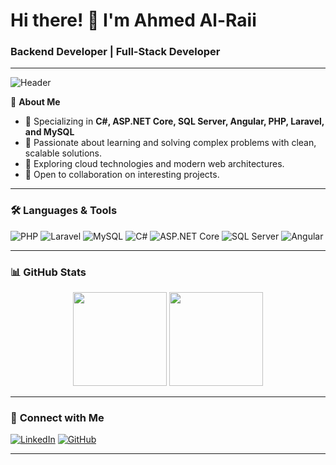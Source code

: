 # Hi there! 👋 I'm Ahmed Al-Raii  
### Backend Developer | Full-Stack Developer  

---

![Header](https://your-image-link-here.com)

🌟 **About Me**  
- 🔧 Specializing in **C#, ASP.NET Core, SQL Server, Angular, PHP, Laravel, and MySQL**  
- 🌱 Passionate about learning and solving complex problems with clean, scalable solutions.  
- 🚀 Exploring cloud technologies and modern web architectures.  
- 🎯 Open to collaboration on interesting projects.  

---

### 🛠️ **Languages & Tools**


![PHP](https://img.shields.io/badge/-PHP-777BB4?style=flat&logo=php&logoColor=white)
![Laravel](https://img.shields.io/badge/-Laravel-FF2D20?style=flat&logo=laravel&logoColor=white)
![MySQL](https://img.shields.io/badge/-MySQL-4479A1?style=flat&logo=mysql&logoColor=white)
![C#](https://img.shields.io/badge/-C%23-239120?style=flat&logo=c-sharp&logoColor=white)
![ASP.NET Core](https://img.shields.io/badge/-ASP.NET%20Core-512BD4?style=flat&logo=dotnet&logoColor=white)
![SQL Server](https://img.shields.io/badge/-SQL%20Server-CC2927?style=flat&logo=microsoft-sql-server&logoColor=white)
![Angular](https://img.shields.io/badge/-Angular-DD0031?style=flat&logo=angular&logoColor=white)

---

### 📊 **GitHub Stats**
<div align="center">
  <img height="150em" src="https://github-readme-stats.vercel.app/api?username=YourUsername&show_icons=true&theme=radical" />
  <img height="150em" src="https://github-readme-stats.vercel.app/api/top-langs/?username=YourUsername&layout=compact&theme=radical" />
</div>

---

### 🤝 **Connect with Me**
[![LinkedIn](https://img.shields.io/badge/-LinkedIn-blue?style=flat&logo=linkedin)](https://linkedin.com/in/ahmed-al-raii-14504a20b)
[![GitHub](https://img.shields.io/badge/-GitHub-black?style=flat&logo=github)](https://github.com/ahmed-alraii)

---
